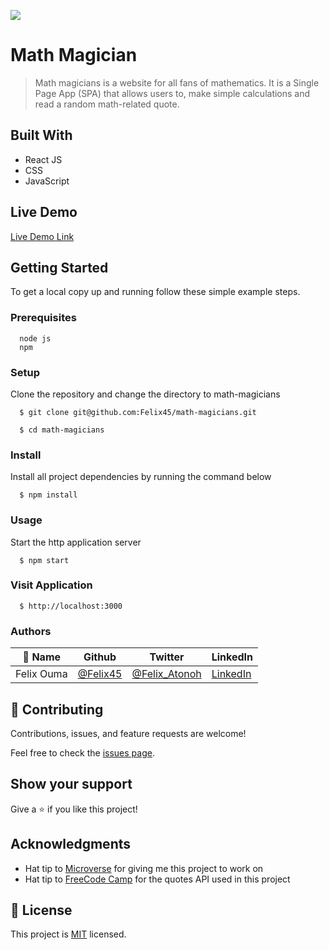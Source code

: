 ![](https://img.shields.io/badge/Microverse-blueviolet)

# Math Magician

> Math magicians is a website for all fans of mathematics. It is a Single Page App (SPA) that allows users to, make simple calculations and read a random math-related quote.

## Built With

- React JS
- CSS
- JavaScript

## Live Demo

[Live Demo Link](https://felix45.github.io/math-magicians/)

## Getting Started

To get a local copy up and running follow these simple example steps.

### Prerequisites
```
  node js
  npm

```
### Setup
Clone the repository and change the directory to math-magicians

``` 
  $ git clone git@github.com:Felix45/math-magicians.git

  $ cd math-magicians

```

### Install
Install all project dependencies by running the command below
 
``` 
  $ npm install
```
### Usage
Start the http application server
``` 
  $ npm start
```

### Visit Application
```
  $ http://localhost:3000
```


### Authors

| 👤 Name | Github | Twitter | LinkedIn |
|------|--------|---------|----------|
|Felix Ouma|[@Felix45](https://github.com/Felix45)|[@Felix_Atonoh](https://twitter.com/Felix_Atonoh)|[LinkedIn](https://www.linkedin.com/in/felix-ouma-639766b0/)|


## 🤝 Contributing

Contributions, issues, and feature requests are welcome!

Feel free to check the [issues page](https://github.com/Felix45/math-magicians/issues).

## Show your support

Give a ⭐️ if you like this project!

## Acknowledgments

- Hat tip to [Microverse](https://bit.ly/MicroverseTN) for giving me this project to work on
- Hat tip to [FreeCode Camp](https://type.fit/api/quotes) for the quotes API used in this project


## 📝 License

This project is [MIT](https://github.com/git/git-scm.com/blob/main/MIT-LICENSE.txt) licensed.
